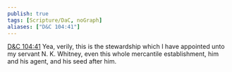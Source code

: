 ```yaml
---
publish: true
tags: [Scripture/DaC, noGraph]
aliases: ["D&C 104:41"]
---
```

[D&C 104:41](https://churchofjesuschrist.org/study/scriptures/dc-testament/dc/104?lang=eng&id=p41#p41) Yea, verily, this is the stewardship which I have appointed unto my servant N. K. Whitney, even this whole mercantile establishment, him and his agent, and his seed after him.
